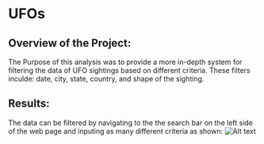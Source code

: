 # UFOs

## Overview of the Project:
The Purpose of this analysis was to provide a more in-depth system for filtering the data of UFO sightings based on different criteria. These filters inculde: date, city, state, country, and shape of the sighting.

## Results:
The data can be filtered by navigating to the the search bar on the left side of the web page and inputing as many different criteria as shown:
![Alt text](/relative/path/to/img.jpg?raw=true "Optional Title")
